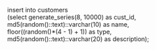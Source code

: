 insert into customers  
 (select generate_series(8, 10000) as cust_id,  
    md5(random()::text)::varchar(10) as name,  
    floor((random()*(4 - 1) + 1)) as type,  
    md5(random()::text)::varchar(20) as description);  

